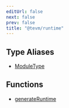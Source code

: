 ```yaml
---
editUrl: false
next: false
prev: false
title: "@tevm/runtime"
---
```


## Type Aliases

- [ModuleType](/reference/tevm/runtime/type-aliases/moduletype/)

## Functions

- [generateRuntime](/reference/tevm/runtime/functions/generateruntime/)
